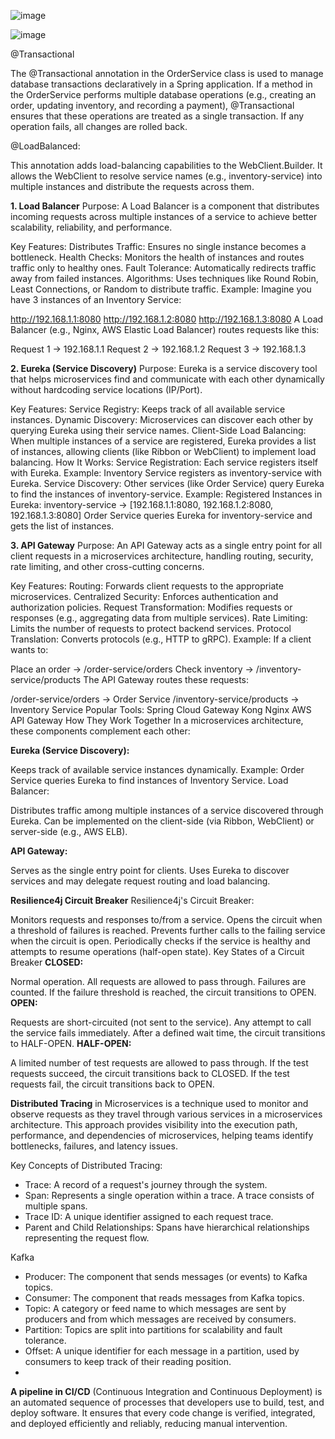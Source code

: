 ![image](https://github.com/user-attachments/assets/6b7e487e-d80b-4213-8dde-86acda6f6fae)

![image](https://github.com/user-attachments/assets/b74b9db9-303c-4221-98e1-6f8ae3c85652)

@Transactional

The @Transactional annotation in the OrderService class is used to manage database transactions declaratively in a Spring application. If a method in the OrderService performs multiple database operations (e.g., creating an order, updating inventory, and recording a payment), @Transactional ensures that these operations are treated as a single transaction. If any operation fails, all changes are rolled back.


@LoadBalanced:

This annotation adds load-balancing capabilities to the WebClient.Builder. It allows the WebClient to resolve service names (e.g., inventory-service) into multiple instances and distribute the requests across them.

**1. Load Balancer**
Purpose:
A Load Balancer is a component that distributes incoming requests across multiple instances of a service to achieve better scalability, reliability, and performance.

Key Features:
Distributes Traffic: Ensures no single instance becomes a bottleneck.
Health Checks: Monitors the health of instances and routes traffic only to healthy ones.
Fault Tolerance: Automatically redirects traffic away from failed instances.
Algorithms: Uses techniques like Round Robin, Least Connections, or Random to distribute traffic.
Example:
Imagine you have 3 instances of an Inventory Service:

http://192.168.1.1:8080
http://192.168.1.2:8080
http://192.168.1.3:8080
A Load Balancer (e.g., Nginx, AWS Elastic Load Balancer) routes requests like this:

Request 1 → 192.168.1.1
Request 2 → 192.168.1.2
Request 3 → 192.168.1.3

**2. Eureka (Service Discovery)**
Purpose:
Eureka is a service discovery tool that helps microservices find and communicate with each other dynamically without hardcoding service locations (IP/Port).

Key Features:
Service Registry: Keeps track of all available service instances.
Dynamic Discovery: Microservices can discover each other by querying Eureka using their service names.
Client-Side Load Balancing: When multiple instances of a service are registered, Eureka provides a list of instances, allowing clients (like Ribbon or WebClient) to implement load balancing.
How It Works:
Service Registration:
Each service registers itself with Eureka.
Example: Inventory Service registers as inventory-service with Eureka.
Service Discovery:
Other services (like Order Service) query Eureka to find the instances of inventory-service.
Example:
Registered Instances in Eureka:
inventory-service → [192.168.1.1:8080, 192.168.1.2:8080, 192.168.1.3:8080]
Order Service queries Eureka for inventory-service and gets the list of instances.

**3. API Gateway**
Purpose:
An API Gateway acts as a single entry point for all client requests in a microservices architecture, handling routing, security, rate limiting, and other cross-cutting concerns.

Key Features:
Routing: Forwards client requests to the appropriate microservices.
Centralized Security: Enforces authentication and authorization policies.
Request Transformation: Modifies requests or responses (e.g., aggregating data from multiple services).
Rate Limiting: Limits the number of requests to protect backend services.
Protocol Translation: Converts protocols (e.g., HTTP to gRPC).
Example:
If a client wants to:

Place an order → /order-service/orders
Check inventory → /inventory-service/products
The API Gateway routes these requests:

/order-service/orders → Order Service
/inventory-service/products → Inventory Service
Popular Tools:
Spring Cloud Gateway
Kong
Nginx
AWS API Gateway
How They Work Together
In a microservices architecture, these components complement each other:

**Eureka (Service Discovery):**

Keeps track of available service instances dynamically.
Example: Order Service queries Eureka to find instances of Inventory Service.
Load Balancer:

Distributes traffic among multiple instances of a service discovered through Eureka.
Can be implemented on the client-side (via Ribbon, WebClient) or server-side (e.g., AWS ELB).

**API Gateway:**

Serves as the single entry point for clients.
Uses Eureka to discover services and may delegate request routing and load balancing.


**Resilience4j Circuit Breaker**
Resilience4j's Circuit Breaker:

Monitors requests and responses to/from a service.
Opens the circuit when a threshold of failures is reached.
Prevents further calls to the failing service when the circuit is open.
Periodically checks if the service is healthy and attempts to resume operations (half-open state).
Key States of a Circuit Breaker
**CLOSED:**

Normal operation.
All requests are allowed to pass through.
Failures are counted. If the failure threshold is reached, the circuit transitions to OPEN.
**OPEN:**

Requests are short-circuited (not sent to the service).
Any attempt to call the service fails immediately.
After a defined wait time, the circuit transitions to HALF-OPEN.
**HALF-OPEN:**

A limited number of test requests are allowed to pass through.
If the test requests succeed, the circuit transitions back to CLOSED.
If the test requests fail, the circuit transitions back to OPEN.

**Distributed Tracing**
in Microservices is a technique used to monitor and observe requests as they travel through various services in a microservices architecture. This approach provides visibility into the execution path, performance, and dependencies of microservices, helping teams identify bottlenecks, failures, and latency issues.

Key Concepts of Distributed Tracing:
- Trace: A record of a request's journey through the system.
- Span: Represents a single operation within a trace. A trace consists of multiple spans.
- Trace ID: A unique identifier assigned to each request trace.
- Parent and Child Relationships: Spans have hierarchical relationships representing the request flow.

Kafka
- Producer: The component that sends messages (or events) to Kafka topics.
- Consumer: The component that reads messages from Kafka topics.
- Topic: A category or feed name to which messages are sent by producers and from which messages are received by consumers.
- Partition: Topics are split into partitions for scalability and fault tolerance.
- Offset: A unique identifier for each message in a partition, used by consumers to keep track of their reading position.
- 
**A pipeline in CI/CD**
   (Continuous Integration and Continuous Deployment) is an automated sequence of processes that developers use to build, test, and deploy software. It ensures that every code change is verified, integrated, and deployed efficiently and reliably, reducing manual intervention.




